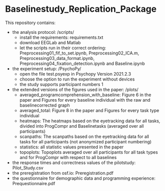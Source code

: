 # Baselinestudy_Replication_Package
This repository contains:
- the analysis protocol: /scripts/
    - install the requirements: requirements.txt
    - download EEGLab and Matlab
    - let the scripts run in their correct ordering: Preprocessing01_fif_to_set.ipynb, Preprocessing02_ICA.m, Preprocessing03_data_format.ipynb, Preprocessing04_fixation_detection.ipynb and Baseline.ipynb
- the experiment setup: /PsychoPy/
    - open the file test.psyexp in Psychopy Version 2021.2.3
    - choose the option to run the experiment without devices
    - the study supports participant numbers 1
- the extended versions of the figures used in the paper: /plots/
    - averaged_programcomprehension_with_baseline: Figure 6 in the paper and Figures for every baseline individual with the raw and baselinecorrected graph
    - averaged_total: Figure 8 in the paper and Figures for every task type individual
    - heatmaps: The heatmaps based on the eyetracking data for all tasks, divided into ProgCompr and Baselinetasks (averaged over all participants)
    - scanpaths: The scanpaths based on the eyetracking data for all tasks for all participants (not anonymized participant numbering)
    - statistics: all statistic values presented in the paper    
    - topoplots: Topoplots averaged over all participants for all task types and for ProgCompr with respect to all baselines
- the response times and correctness values of the pilotstudy: Pilot_Study.csv
- the preregistration from osf.io: Preregistration.pdf
- the questionnaire for demographic data and programming experience: Prequestionnaire.pdf
